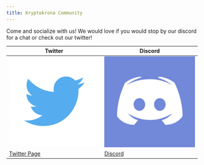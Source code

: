 ```yaml
---
title: Kryptokrona Community
---
```


Come and socialize with us!
We would love if you would stop by our discord for a chat or check out our twitter!

| Twitter | Discord |
| -------- | ------- |
| ![twitter](assets/twit-logo.png) | ![discord](assets/dis-logo.png) |
| [Twitter Page](https://twitter.com/kryptokrona) | [Discord](https://discord.gg/v8duNZ6) |
